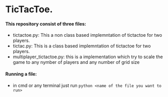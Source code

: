 # TicTacToe.

#### This repository consist of three files:
- tictactoe.py: This a non class based implemntation of tictactoe for two players.
- tictac.py: This is a class based implemntation of tictactoe for two players.
- multiplayer_tictactoe.py: this is a implementation which try to scale the game to any nymber of players and any number of grid size

#### Running a file:
- in cmd or any terminal just run  `python <name of the file you want to run>` 


